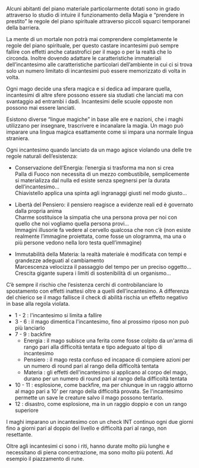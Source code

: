 Alcuni abitanti del piano materiale particolarmente dotati sono in grado attraverso lo studio di intuire il funzionamento della Magia e “prendere in prestito” le regole del piano spirituale attraverso piccoli squarci temporanei della barriera.

La mente di un mortale non potrà mai comprendere completamente le regole del piano spirituale, per questo castare incantesimi può sempre fallire con effetti anche catastrofici per il mago o per la realtà che lo circonda. Inoltre dovendo adattare le caratteristiche immateriali dell’incantesimo alle caratteristiche particolari dell’ambiente in cui ci si trova solo un numero limitato di incantesimi può essere memorizzato di volta in volta.

Ogni mago decide una sfera magica e si dedica ad imparare quella, incantesimi di altre sfere 
possono essere sia studiati che lanciati ma con svantaggio ad entrambi i dadi.
Incantesimi delle scuole opposte non possono mai essere lanciati.

Esistono diverse “lingue magiche” in base alle ere e nazioni, che i maghi utilizzano per insegnare, trascrivere e incanalare la magia. Un mago può imparare una lingua magica esattamente come si impara una normale lingua straniera.

Ogni incantesimo quando lanciato da un mago agisce violando una delle tre regole naturali dell’esistenza:

- Conservazione dell’Energia: l’energia si trasforma ma non si crea  
Palla di Fuoco non necessita di un mezzo combustibile, semplicemente si materializza dal nulla ed esiste senza spegnersi per la durata dell’incantesimo...  
Chiavistello applica una spinta agli ingranaggi giusti nel modo giusto...  

- Libertà del Pensiero: il pensiero reagisce a evidenze reali ed è governato dalla propria anima  
Charme sostituisce la simpatia che una persona prova per noi con quello che noi vogliamo quella persona provi...  
Immagini illusorie fa vedere al cervello qualcosa che non c’è (non esiste realmente l’immagine proiettata, come fosse un ologramma, ma una o più persone vedono nella loro testa quell’immagine)

- Immutabilità della Materia: la realtà materiale è modificata con tempi e grandezze adeguati al cambiamento  
Marcescenza velocizza il passaggio del tempo per un preciso oggetto...  
Crescita gigante supera i limiti di sostenibilità di un organismo...  

	
C’è sempre il rischio che l’esistenza cerchi di controbilanciare lo spostamento con effetti inattesi oltre a quelli dell’incantesimo. A differenza del chierico se il mago fallisce il check di abilità rischia un effetto negativo in base alla regola violata.


- 1 - 2 : l'incantesimo si limita a fallire
- 3 - 6 : il mago dimentica l'incantesimo, fino al prossimo riposo non può più lanciarlo
- 7 - 9 : backfire
    - Energia : il mago subisce una ferita come fosse colpito da un'arma di rango pari alla difficoltà tentata e tipo adeguato al tipo di incantesimo
    - Pensiero : il mago resta confuso ed incapace di compiere azioni per un numero di round pari al rango della difficoltà tentata
    - Materia : gli effetti dell'incantesimo si applicano al corpo del mago, durano per un numero di round pari al rango della difficoltà tentata
- 10 - 11 : esplosione, come backfire, ma per chiunque in un raggio attorno al mago pari a 10' per rango della difficoltà provata. Se l'incantesimo permette un save le creature salvo il mago possono tentarlo.
- 12 : disastro, come esplosione, ma in un raggio doppio e con un rango superiore


I maghi imparano un incantesimo con un check INT continuo ogni due giorni fino a giorni pari al doppio del livello e difficoltà pari al rango, non resettante.  


Oltre agli incantesimi ci sono i riti, hanno durate molto più lunghe e necessitano di piena concentrazione, ma sono molto più potenti. Ad esempio il piazzamento di rune.